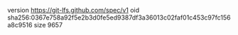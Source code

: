 version https://git-lfs.github.com/spec/v1
oid sha256:0367e758a92f5e2b3d0fe5ed9387df3a36013c02faf01c453c97fc156a8c9516
size 9657
